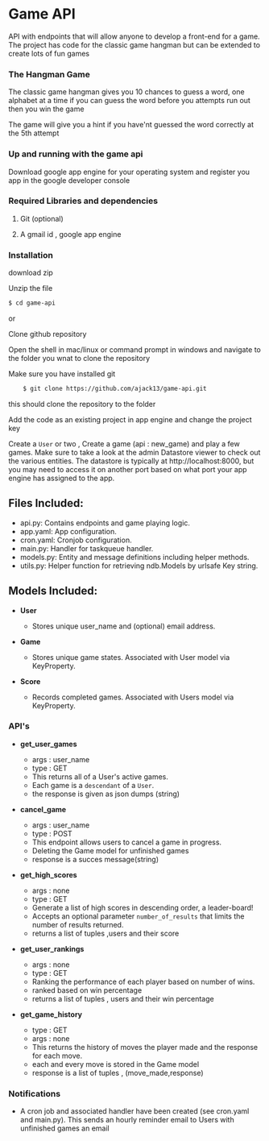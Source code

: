 # Game API 
API with endpoints that will allow anyone to develop a front-end for a game.
The project has code for the classic game hangman but can be extended to create lots of fun games 

###  The Hangman Game
The classic game hangman gives you 10 chances to guess a word, one alphabet at a time if you can guess the word before you attempts run out then you win the game

The game will give you a hint if you have'nt guessed the word correctly at the 5th attempt

### Up and running with the game api
Download google app engine for your operating system and register you app in the google developer console

### Required Libraries and dependencies
1) Git (optional)

2) A gmail id , google app engine
### Installation

download zip    

Unzip the file 
```sh
$ cd game-api
```
or
    
Clone github repository
    
Open the shell in mac/linux or command prompt in windows and navigate to the folder you wnat to clone the repository
    
Make sure you have installed git
    
```sh
    $ git clone https://github.com/ajack13/game-api.git
```
this should clone the repository to the folder

Add the code as an existing project in app engine and change the project key

Create a `User` or two , Create a game (api : new_game) and play a few games.
Make sure to take a look at the admin Datastore viewer to check out the various entities.
The datastore is typically at http://localhost:8000, but you may need to access it on another port based on what port your app engine has assigned to the app.

## Files Included:
 - api.py: Contains endpoints and game playing logic.
 - app.yaml: App configuration.
 - cron.yaml: Cronjob configuration.
 - main.py: Handler for taskqueue handler.
 - models.py: Entity and message definitions including helper methods.
 - utils.py: Helper function for retrieving ndb.Models by urlsafe Key string.

## Models Included:
 - **User**
    - Stores unique user_name and (optional) email address.
    
 - **Game**
    - Stores unique game states. Associated with User model via KeyProperty.
    
 - **Score**
    - Records completed games. Associated with Users model via KeyProperty.

### API's
 - **get_user_games**
    - args : user_name
    - type : GET
    - This returns all of a User's active games. 
    - Each game is a `descendant` of a `User`.
    - the response is given as json dumps (string)
    
 - **cancel_game**
    - args : user_name
    - type : POST
    - This endpoint allows users to cancel a game in progress.
    - Deleting the Game model for unfinished games
    - response is a succes message(string) 
    
 - **get_high_scores**
    - args : none
    - type : GET
   - Generate a list of high scores in descending order, a leader-board!
    - Accepts an optional parameter `number_of_results` that limits the number of results returned.
    - returns a list of tuples ,users and their score
    
 - **get_user_rankings**
    - args : none
    - type : GET
    - Ranking the performance of each player based on number of wins.
    - ranked based on win percentage
    - returns a list of tuples , users and their win percentage
 
 - **get_game_history**
    - type : GET
    - args : none
    - This returns the history of moves the player made and the response for each move.
    - each and every move is stored in the Game model
    - response is a list of tuples , (move_made,response)

### Notifications
  - A cron job and associated handler have been created (see cron.yaml and main.py).
This sends an hourly reminder email to Users with unfinished games an email 

